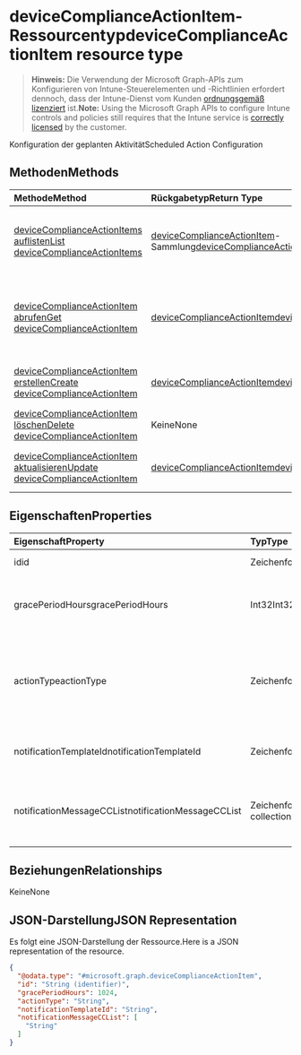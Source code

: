 # <a name="devicecomplianceactionitem-resource-type"></a><span data-ttu-id="7b962-101">deviceComplianceActionItem-Ressourcentyp</span><span class="sxs-lookup"><span data-stu-id="7b962-101">deviceComplianceActionItem resource type</span></span>

> <span data-ttu-id="7b962-102">**Hinweis:** Die Verwendung der Microsoft Graph-APIs zum Konfigurieren von Intune-Steuerelementen und -Richtlinien erfordert dennoch, dass der Intune-Dienst vom Kunden [ordnungsgemäß lizenziert](https://go.microsoft.com/fwlink/?linkid=839381) ist.</span><span class="sxs-lookup"><span data-stu-id="7b962-102">**Note:** Using the Microsoft Graph APIs to configure Intune controls and policies still requires that the Intune service is [correctly licensed](https://go.microsoft.com/fwlink/?linkid=839381) by the customer.</span></span>

<span data-ttu-id="7b962-103">Konfiguration der geplanten Aktivität</span><span class="sxs-lookup"><span data-stu-id="7b962-103">Scheduled Action Configuration</span></span>
## <a name="methods"></a><span data-ttu-id="7b962-104">Methoden</span><span class="sxs-lookup"><span data-stu-id="7b962-104">Methods</span></span>
|<span data-ttu-id="7b962-105">Methode</span><span class="sxs-lookup"><span data-stu-id="7b962-105">Method</span></span>|<span data-ttu-id="7b962-106">Rückgabetyp</span><span class="sxs-lookup"><span data-stu-id="7b962-106">Return Type</span></span>|<span data-ttu-id="7b962-107">Beschreibung</span><span class="sxs-lookup"><span data-stu-id="7b962-107">Description</span></span>|
|:---|:---|:---|
|[<span data-ttu-id="7b962-108">deviceComplianceActionItems auflisten</span><span class="sxs-lookup"><span data-stu-id="7b962-108">List deviceComplianceActionItems</span></span>](../api/intune_deviceconfig_devicecomplianceactionitem_list.md)|<span data-ttu-id="7b962-109">[deviceComplianceActionItem](../resources/intune_deviceconfig_devicecomplianceactionitem.md)-Sammlung</span><span class="sxs-lookup"><span data-stu-id="7b962-109">[deviceComplianceActionItem](../resources/intune_deviceconfig_devicecomplianceactionitem.md) collection</span></span>|<span data-ttu-id="7b962-110">Auflisten von Eigenschaften und Beziehungen der [deviceComplianceActionItem](../resources/intune_deviceconfig_devicecomplianceactionitem.md)-Objekte.</span><span class="sxs-lookup"><span data-stu-id="7b962-110">List properties and relationships of the [deviceComplianceActionItem](../resources/intune_deviceconfig_devicecomplianceactionitem.md) objects.</span></span>|
|[<span data-ttu-id="7b962-111">deviceComplianceActionItem abrufen</span><span class="sxs-lookup"><span data-stu-id="7b962-111">Get deviceComplianceActionItem</span></span>](../api/intune_deviceconfig_devicecomplianceactionitem_get.md)|[<span data-ttu-id="7b962-112">deviceComplianceActionItem</span><span class="sxs-lookup"><span data-stu-id="7b962-112">deviceComplianceActionItem</span></span>](../resources/intune_deviceconfig_devicecomplianceactionitem.md)|<span data-ttu-id="7b962-113">Lesen von Eigenschaften und Beziehungen des [deviceComplianceActionItem](../resources/intune_deviceconfig_devicecomplianceactionitem.md)-Objekts.</span><span class="sxs-lookup"><span data-stu-id="7b962-113">Read properties and relationships of [plannerAssignedToTaskBoardTaskFormat](../resources/intune_deviceconfig_devicecomplianceactionitem.md) object.</span></span>|
|[<span data-ttu-id="7b962-114">deviceComplianceActionItem erstellen</span><span class="sxs-lookup"><span data-stu-id="7b962-114">Create deviceComplianceActionItem</span></span>](../api/intune_deviceconfig_devicecomplianceactionitem_create.md)|[<span data-ttu-id="7b962-115">deviceComplianceActionItem</span><span class="sxs-lookup"><span data-stu-id="7b962-115">deviceComplianceActionItem</span></span>](../resources/intune_deviceconfig_devicecomplianceactionitem.md)|<span data-ttu-id="7b962-116">Erstellen eines neuen [deviceComplianceActionItem](../resources/intune_deviceconfig_devicecomplianceactionitem.md)-Objekts.</span><span class="sxs-lookup"><span data-stu-id="7b962-116">Create a new [plannerBucket](../resources/intune_deviceconfig_devicecomplianceactionitem.md) object.</span></span>|
|[<span data-ttu-id="7b962-117">deviceComplianceActionItem löschen</span><span class="sxs-lookup"><span data-stu-id="7b962-117">Delete deviceComplianceActionItem</span></span>](../api/intune_deviceconfig_devicecomplianceactionitem_delete.md)|<span data-ttu-id="7b962-118">Keine</span><span class="sxs-lookup"><span data-stu-id="7b962-118">None</span></span>|<span data-ttu-id="7b962-119">Löschen eines [deviceComplianceActionItem](../resources/intune_deviceconfig_devicecomplianceactionitem.md).</span><span class="sxs-lookup"><span data-stu-id="7b962-119">Deletes a [deviceComplianceActionItem](../resources/intune_deviceconfig_devicecomplianceactionitem.md).</span></span>|
|[<span data-ttu-id="7b962-120">deviceComplianceActionItem aktualisieren</span><span class="sxs-lookup"><span data-stu-id="7b962-120">Update deviceComplianceActionItem</span></span>](../api/intune_deviceconfig_devicecomplianceactionitem_update.md)|[<span data-ttu-id="7b962-121">deviceComplianceActionItem</span><span class="sxs-lookup"><span data-stu-id="7b962-121">deviceComplianceActionItem</span></span>](../resources/intune_deviceconfig_devicecomplianceactionitem.md)|<span data-ttu-id="7b962-122">Aktualisieren der Eigenschaften eines [deviceComplianceActionItem](../resources/intune_deviceconfig_devicecomplianceactionitem.md)-Objekts.</span><span class="sxs-lookup"><span data-stu-id="7b962-122">Update the properties of a [calendar](../resources/intune_deviceconfig_devicecomplianceactionitem.md) object.</span></span>|

## <a name="properties"></a><span data-ttu-id="7b962-123">Eigenschaften</span><span class="sxs-lookup"><span data-stu-id="7b962-123">Properties</span></span>
|<span data-ttu-id="7b962-124">Eigenschaft</span><span class="sxs-lookup"><span data-stu-id="7b962-124">Property</span></span>|<span data-ttu-id="7b962-125">Typ</span><span class="sxs-lookup"><span data-stu-id="7b962-125">Type</span></span>|<span data-ttu-id="7b962-126">Beschreibung</span><span class="sxs-lookup"><span data-stu-id="7b962-126">Description</span></span>|
|:---|:---|:---|
|<span data-ttu-id="7b962-127">id</span><span class="sxs-lookup"><span data-stu-id="7b962-127">id</span></span>|<span data-ttu-id="7b962-128">Zeichenfolge</span><span class="sxs-lookup"><span data-stu-id="7b962-128">String</span></span>|<span data-ttu-id="7b962-129">Schlüssel der Entität</span><span class="sxs-lookup"><span data-stu-id="7b962-129">Key of the setting.</span></span>|
|<span data-ttu-id="7b962-130">gracePeriodHours</span><span class="sxs-lookup"><span data-stu-id="7b962-130">gracePeriodHours</span></span>|<span data-ttu-id="7b962-131">Int32</span><span class="sxs-lookup"><span data-stu-id="7b962-131">Int32</span></span>|<span data-ttu-id="7b962-132">Die Anzahl der Stunden, bis die Aktion erzwungen wird.</span><span class="sxs-lookup"><span data-stu-id="7b962-132">Number of hours to wait till the action will be enforced.</span></span> <span data-ttu-id="7b962-133">Gültige Werte: 0 bis 8760</span><span class="sxs-lookup"><span data-stu-id="7b962-133">Valid values 0 to 8760</span></span>|
|<span data-ttu-id="7b962-134">actionType</span><span class="sxs-lookup"><span data-stu-id="7b962-134">actionType</span></span>|<span data-ttu-id="7b962-135">Zeichenfolge</span><span class="sxs-lookup"><span data-stu-id="7b962-135">String</span></span>|<span data-ttu-id="7b962-136">Mögliche Werte für den Aktionstyp: `noAction`, `notification`, `block`, `retire`, `wipe`, `removeResourceAccessProfiles`.</span><span class="sxs-lookup"><span data-stu-id="7b962-136">What action to take Possible values are: `noAction`, `notification`, `block`, `retire`, `wipe`, `removeResourceAccessProfiles`.</span></span>|
|<span data-ttu-id="7b962-137">notificationTemplateId</span><span class="sxs-lookup"><span data-stu-id="7b962-137">notificationTemplateId</span></span>|<span data-ttu-id="7b962-138">Zeichenfolge</span><span class="sxs-lookup"><span data-stu-id="7b962-138">String</span></span>|<span data-ttu-id="7b962-139">Auswahl der verwendeten Benachrichtigungsvorlage</span><span class="sxs-lookup"><span data-stu-id="7b962-139">What notification Message template to use</span></span>|
|<span data-ttu-id="7b962-140">notificationMessageCCList</span><span class="sxs-lookup"><span data-stu-id="7b962-140">notificationMessageCCList</span></span>|<span data-ttu-id="7b962-141">Zeichenfolgenauflistung</span><span class="sxs-lookup"><span data-stu-id="7b962-141">String collection</span></span>|<span data-ttu-id="7b962-142">Eine Liste der Gruppen-IDs, die festlegt, wer bei dieser Benachrichtigung auf „CC“ gesetzt wird.</span><span class="sxs-lookup"><span data-stu-id="7b962-142">A list of group IDs to speicify who to CC this notification message to.</span></span>|

## <a name="relationships"></a><span data-ttu-id="7b962-143">Beziehungen</span><span class="sxs-lookup"><span data-stu-id="7b962-143">Relationships</span></span>
<span data-ttu-id="7b962-144">Keine</span><span class="sxs-lookup"><span data-stu-id="7b962-144">None</span></span>
## <a name="json-representation"></a><span data-ttu-id="7b962-145">JSON-Darstellung</span><span class="sxs-lookup"><span data-stu-id="7b962-145">JSON Representation</span></span>
<span data-ttu-id="7b962-146">Es folgt eine JSON-Darstellung der Ressource.</span><span class="sxs-lookup"><span data-stu-id="7b962-146">Here is a JSON representation of the resource.</span></span>
<!-- {
  "blockType": "resource",
  "keyProperty": "id",
  "@odata.type": "microsoft.graph.deviceComplianceActionItem"
}
-->
``` json
{
  "@odata.type": "#microsoft.graph.deviceComplianceActionItem",
  "id": "String (identifier)",
  "gracePeriodHours": 1024,
  "actionType": "String",
  "notificationTemplateId": "String",
  "notificationMessageCCList": [
    "String"
  ]
}
```



